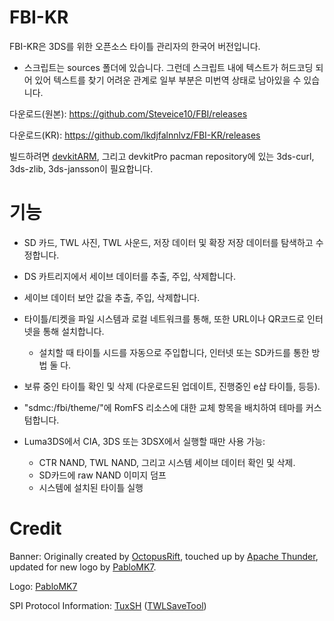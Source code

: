 # FBI-KR

FBI-KR은 3DS를 위한 오픈소스 타이틀 관리자의 한국어 버전입니다.

 * 스크립트는 sources 폴더에 있습니다. 그런데 스크립트 내에 텍스트가 허드코딩 되어 있어 텍스트를 찾기 어려운 관계로 일부 부분은 미번역 상태로 남아있을 수 있습니다.

다운로드(원본): https://github.com/Steveice10/FBI/releases

다운로드(KR): https://github.com/lkdjfalnnlvz/FBI-KR/releases

빌드하려면 [devkitARM](http://sourceforge.net/projects/devkitpro/files/devkitARM/), 그리고 devkitPro pacman repository에 있는 3ds-curl, 3ds-zlib, 3ds-jansson이 필요합니다.

# 기능

* SD 카드, TWL 사진, TWL 사운드, 저장 데이터 및 확장 저장 데이터를 탐색하고 수정합니다.
* DS 카트리지에서 세이브 데이터를 추출, 주입, 삭제합니다.
* 세이브 데이터 보안 값을 추출, 주입, 삭제합니다.
* 타이틀/티켓을 파일 시스템과 로컬 네트워크를 통해, 또한 URL이나 QR코드로 인터넷을 통해 설치합니다.
  * 설치할 때 타이틀 시드를 자동으로 주입합니다, 인터넷 또는 SD카드를 통한 방법 둘 다.
* 보류 중인 타이틀 확인 및 삭제 (다운로드된 업데이트, 진행중인 e샵 타이틀, 등등).
* "sdmc:/fbi/theme/"에 RomFS 리소스에 대한 교체 항목을 배치하여 테마를 커스텀합니다.

* Luma3DS에서 CIA, 3DS 또는 3DSX에서 실행할 때만 사용 가능:
  * CTR NAND, TWL NAND, 그리고 시스템 세이브 데이터 확인 및 삭제.
  * SD카드에 raw NAND 이미지 덤프
  * 시스템에 설치된 타이틀 실행

# Credit

Banner: Originally created by [OctopusRift](http://gbatemp.net/members/octopusrift.356526/), touched up by [Apache Thunder](https://gbatemp.net/members/apache-thunder.105648/), updated for new logo by [PabloMK7](http://gbatemp.net/members/pablomk7.345712/).

Logo: [PabloMK7](http://gbatemp.net/members/pablomk7.345712/)

SPI Protocol Information: [TuxSH](https://github.com/TuxSH/) ([TWLSaveTool](https://github.com/TuxSH/TWLSaveTool))
